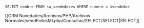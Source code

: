 `SELECT nombre FROM sw_vendedores WHERE numero = $vendedor`

[[CRM Novedades/Archivos/PHP/Archivos Normales/sendFieldsMl.php/Consultas/SELECT/SELECT|SELECT]]
